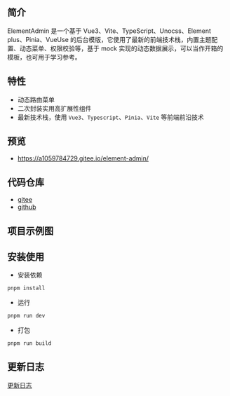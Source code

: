 ## 简介

ElementAdmin 是一个基于 Vue3、Vite、TypeScript、Unocss、Element plus、Pinia、VueUse 的后台模版，它使用了最新的前端技术栈，内置主题配置、动态菜单、权限校验等，基于 mock 实现的动态数据展示，可以当作开箱的模板，也可用于学习参考。

## 特性

- 动态路由菜单
- 二次封装实用高扩展性组件
- 最新技术栈，使用 `Vue3`、`Typescript`、`Pinia`、`Vite` 等前端前沿技术

## 预览

- https://a1059784729.gitee.io/element-admin/

## 代码仓库

- [gitee](https://gitee.com/A1059784729/Element-Admin)
- [github](https://github.com/KYX1234/Element-Admin)

## 项目示例图

## 安装使用

- 安装依赖

```bash
pnpm install
```

- 运行

```bash
pnpm run dev
```

- 打包

```bash
pnpm run build
```

## 更新日志

[更新日志](./CHANGELOG.md)
